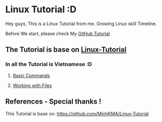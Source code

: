 # Linux Tutorial :D
Hey guys, This is a Linux Tutorial from me. Growing Linux skill Timeline.

Before We start, please check My [GitHub Tutorial](https://github.com/quanganh1996111/Linux-Tutorial/blob/master/GitHub%20Tutorial.md)

## The Tutorial is base on [Linux-Tutorial](https://github.com/niemdinhtrong/Linux-Tutorial)

### In all the Tutorial is Vietnamese :D

1. [Basic Commands](https://github.com/quanganh1996111/Linux-Tutorial/blob/master/Linux-Tutorial/Basic%20Commands.md)

2. [Working with Files](https://github.com/quanganh1996111/Linux-Tutorial/blob/master/Linux-Tutorial/Working%20with%20files.md)

## References - Special thanks !

This Tutorial is base on:
https://github.com/MinhKMA/Linux-Tutorial